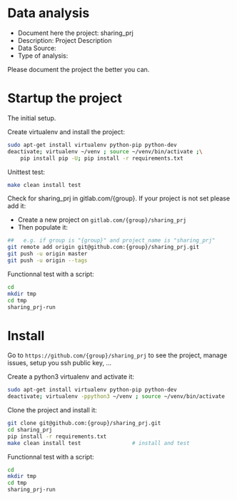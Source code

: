 # Data analysis
- Document here the project: sharing_prj
- Description: Project Description
- Data Source:
- Type of analysis:

Please document the project the better you can.

# Startup the project

The initial setup.

Create virtualenv and install the project:
```bash
sudo apt-get install virtualenv python-pip python-dev
deactivate; virtualenv ~/venv ; source ~/venv/bin/activate ;\
    pip install pip -U; pip install -r requirements.txt
```

Unittest test:
```bash
make clean install test
```

Check for sharing_prj in gitlab.com/{group}.
If your project is not set please add it:

- Create a new project on `gitlab.com/{group}/sharing_prj`
- Then populate it:

```bash
##   e.g. if group is "{group}" and project_name is "sharing_prj"
git remote add origin git@github.com:{group}/sharing_prj.git
git push -u origin master
git push -u origin --tags
```

Functionnal test with a script:

```bash
cd
mkdir tmp
cd tmp
sharing_prj-run
```

# Install

Go to `https://github.com/{group}/sharing_prj` to see the project, manage issues,
setup you ssh public key, ...

Create a python3 virtualenv and activate it:

```bash
sudo apt-get install virtualenv python-pip python-dev
deactivate; virtualenv -ppython3 ~/venv ; source ~/venv/bin/activate
```

Clone the project and install it:

```bash
git clone git@github.com:{group}/sharing_prj.git
cd sharing_prj
pip install -r requirements.txt
make clean install test                # install and test
```
Functionnal test with a script:

```bash
cd
mkdir tmp
cd tmp
sharing_prj-run
```
